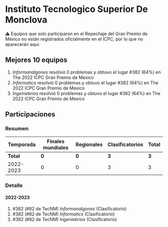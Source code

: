 # Instituto Tecnologico Superior De Monclova

:warning: Equipos que solo participaron en el Repechaje del Gran Premio de México no están registrados oficialmente en el ICPC, por lo que no aparecerán aquí.

## Mejores 10 equipos

1. _Informanalgones_ resolvió 0 problemas y obtuvo el lugar #382 (64%) en The 2022 ICPC Gran Premio de Mexico
1. _Informatics_ resolvió 0 problemas y obtuvo el lugar #382 (64%) en The 2022 ICPC Gran Premio de Mexico
1. _Ingeniebrios_ resolvió 0 problemas y obtuvo el lugar #382 (64%) en The 2022 ICPC Gran Premio de Mexico

## Participaciones

### Resumen

| Temporada | Finales mundiales | Regionales | Clasificatorios | Total |
| --- | --- | --- | --- | --- |
| **Total** | **0** | **0** | **3** | **3** |
| 2022-2023 | 0 | 0 | 3 | 3 |

### Detalle

#### 2022-2023

1. #382 (#82 de TecNM) _Informanalgones_ (Clasificatorio)
1. #382 (#82 de TecNM) _Informatics_ (Clasificatorio)
1. #382 (#82 de TecNM) _Ingeniebrios_ (Clasificatorio)




